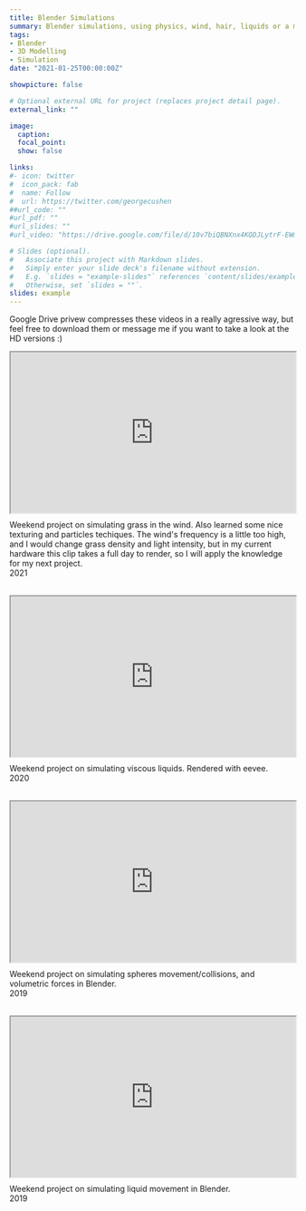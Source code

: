 ```yaml
---
title: Blender Simulations
summary: Blender simulations, using physics, wind, hair, liquids or a mix of all!
tags:
- Blender
- 3D Modelling
- Simulation
date: "2021-01-25T00:00:00Z"

showpicture: false

# Optional external URL for project (replaces project detail page).
external_link: ""

image:
  caption:
  focal_point:
  show: false

links:
#- icon: twitter
#  icon_pack: fab
#  name: Follow
#  url: https://twitter.com/georgecushen
##url_code: ""
#url_pdf: ""
#url_slides: ""
#url_video: "https://drive.google.com/file/d/10v7biQBNXnx4KQDJLytrF-EWmryiWF1Z/view"

# Slides (optional).
#   Associate this project with Markdown slides.
#   Simply enter your slide deck's filename without extension.
#   E.g. `slides = "example-slides"` references `content/slides/example-slides.md`.
#   Otherwise, set `slides = ""`.
slides: example
---
```

Google Drive privew compresses these videos in a really agressive way, but feel free to download them or message me if you want to take a look at the HD versions :)

<div style="width: 100%; position: relative; padding-bottom: 56.25%;">
<iframe src="https://drive.google.com/file/d/1X0fbpMLvwlNECOflIJ136Oa9p9aamChu/preview" width="100%" height="100%" style="position: absolute; top: 0; left: 0;"></iframe>
</div>

Weekend project on simulating grass in the wind. Also learned some nice texturing and particles techiques. The wind's frequency is a little too high, and I would change grass density and light intensity, but in my current hardware this clip takes a full day to render, so I will apply the knowledge for my next project.<br>2021<br><br>

<div style="width: 100%; position: relative; padding-bottom: 56.25%;">
<iframe src="https://drive.google.com/file/d/1OM1ajkQrksrb0kOB8uEiKpLHm6BmbVoL/preview" width="100%" height="100%" style="position: absolute; top: 0; left: 0;"></iframe>
</div>

Weekend project on simulating viscous liquids. Rendered with eevee.  <br>2020<br><br>


<div style="width: 100%; position: relative; padding-bottom: 56.25%;">
<iframe src="https://drive.google.com/file/d/10v7biQBNXnx4KQDJLytrF-EWmryiWF1Z/preview" width="100%" height="100%" style="position: absolute; top: 0; left: 0;"></iframe>
</div>

Weekend project on simulating spheres movement/collisions, and volumetric forces in Blender.<br>2019<br><br>

<div style="width: 100%; position: relative; padding-bottom: 56.25%;">
<iframe src="https://drive.google.com/file/d/1khv7eJ7Ww7XCQZQOtN14aXPEzQMr6p3E/preview" width="100%" height="100%" style="position: absolute; top: 0; left: 0;"></iframe>
</div>

Weekend project on simulating liquid movement in Blender. <br>2019<br><br>